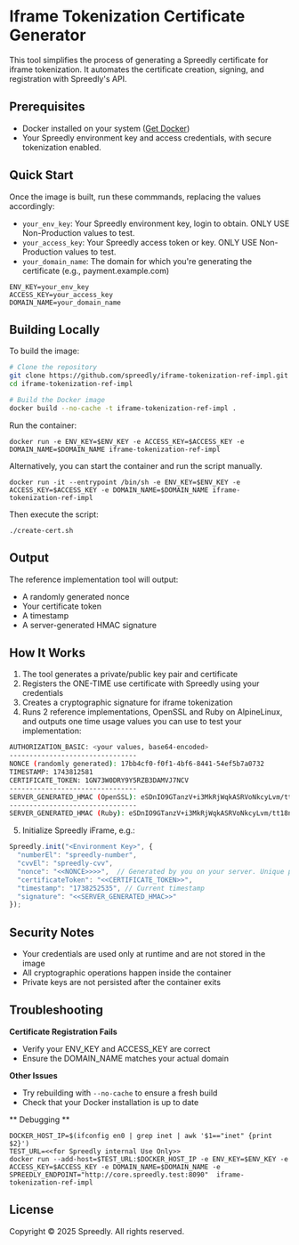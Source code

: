 # Iframe Tokenization Certificate Generator

This tool simplifies the process of generating a Spreedly certificate for iframe tokenization. It automates the certificate creation, signing, and registration with Spreedly's API.

## Prerequisites

- Docker installed on your system ([Get Docker](https://docs.docker.com/get-docker/))
- Your Spreedly environment key and access credentials, with secure tokenization enabled.

## Quick Start

Once the image is built, run these commmands, replacing the values accordingly:
- `your_env_key`: Your Spreedly environment key, login to obtain. ONLY USE Non-Production values to test.
- `your_access_key`: Your Spreedly access token or key. ONLY USE Non-Production values to test.
- `your_domain_name`: The domain for which you're generating the certificate (e.g., payment.example.com)

```shell
ENV_KEY=your_env_key
ACCESS_KEY=your_access_key
DOMAIN_NAME=your_domain_name
```

## Building Locally

To build the image:

```bash
# Clone the repository
git clone https://github.com/spreedly/iframe-tokenization-ref-impl.git
cd iframe-tokenization-ref-impl

# Build the Docker image
docker build --no-cache -t iframe-tokenization-ref-impl .
```

Run the container:

```shell
docker run -e ENV_KEY=$ENV_KEY -e ACCESS_KEY=$ACCESS_KEY -e DOMAIN_NAME=$DOMAIN_NAME iframe-tokenization-ref-impl
```

Alternatively, you can start the container and run the script manually. 

```shell
docker run -it --entrypoint /bin/sh -e ENV_KEY=$ENV_KEY -e ACCESS_KEY=$ACCESS_KEY -e DOMAIN_NAME=$DOMAIN_NAME iframe-tokenization-ref-impl
```

Then execute the script:
```shell
./create-cert.sh
```

## Output

The reference implementation tool will output:
- A randomly generated nonce
- Your certificate token
- A timestamp
- A server-generated HMAC signature

## How It Works

1. The tool generates a private/public key pair and certificate
2. Registers the ONE-TIME use certificate with Spreedly using your credentials
3. Creates a cryptographic signature for iframe tokenization
4. Runs 2 reference implementations, OpenSSL and Ruby on AlpineLinux, and outputs one time usage values you can use to test your implementation:
```bash
AUTHORIZATION_BASIC: <your values, base64-encoded>
--------------------------------
NONCE (randomly generated): 17bb4cf0-f0f1-4bf6-8441-54ef5b7a0732
TIMESTAMP: 1743812581
CERTIFICATE_TOKEN: 1GN73W0DRY9Y5RZB3DAMVJ7NCV
--------------------------------
SERVER_GENERATED_HMAC (OpenSSL): eSDnIO9GTanzV+i3MkRjWqkASRVoNkcyLvm/tt18nNI=
--------------------------------
SERVER_GENERATED_HMAC (Ruby): eSDnIO9GTanzV+i3MkRjWqkASRVoNkcyLvm/tt18nNI=
```
5. Initialize Spreedly iFrame, e.g.:

```javascript
Spreedly.init("<Environment Key>", {  
  "numberEl": "spreedly-number",  
  "cvvEl": "spreedly-cvv",  
  "nonce": "<<NONCE>>>>",  // Generated by you on your server. Unique per session (e.g., UUID)  
  "certificateToken": "<<CERTIFICATE_TOKEN>>",
  "timestamp": "1738252535", // Current timestamp
  "signature": "<<SERVER_GENERATED_HMAC>>"
});
```


## Security Notes

- Your credentials are used only at runtime and are not stored in the image
- All cryptographic operations happen inside the container
- Private keys are not persisted after the container exits

## Troubleshooting

**Certificate Registration Fails**
- Verify your ENV_KEY and ACCESS_KEY are correct
- Ensure the DOMAIN_NAME matches your actual domain

**Other Issues**
- Try rebuilding with `--no-cache` to ensure a fresh build
- Check that your Docker installation is up to date

** Debugging **

```shell
DOCKER_HOST_IP=$(ifconfig en0 | grep inet | awk '$1=="inet" {print $2}')
TEST_URL=<<for Spreedly internal Use Only>>
docker run --add-host=$TEST_URL:$DOCKER_HOST_IP -e ENV_KEY=$ENV_KEY -e ACCESS_KEY=$ACCESS_KEY -e DOMAIN_NAME=$DOMAIN_NAME -e SPREEDLY_ENDPOINT="http://core.spreedly.test:8090"  iframe-tokenization-ref-impl
```

## License

Copyright © 2025 Spreedly. All rights reserved.